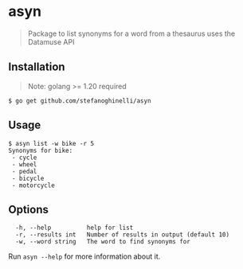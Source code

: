 # asyn

> Package to list synonyms for a word from a thesaurus uses the Datamuse API 

## Installation

> Note: golang >= 1.20 required

```
$ go get github.com/stefanoghinelli/asyn
```

## Usage

```
$ asyn list -w bike -r 5
Synonyms for bike:
 - cycle
 - wheel
 - pedal
 - bicycle
 - motorcycle
```

## Options

```
  -h, --help          help for list
  -r, --results int   Number of results in output (default 10)
  -w, --word string   The word to find synonyms for
```

Run `asyn --help` for more information about it.
